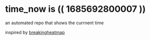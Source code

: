 # time_now is (( 1685692800007 ))

an automated repo that shows the currnent time

inspired by [breakingheatmap](https://github.com/breakingheatmap/breakingheatmap)